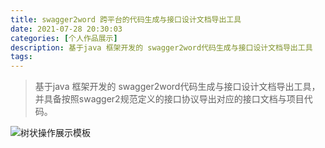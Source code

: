```yaml
---
title: swagger2word 跨平台的代码生成与接口设计文档导出工具
date: 2021-07-28 20:30:03
categories: [个人作品展示]
description: 基于java 框架开发的 swagger2word代码生成与接口设计文档导出工具
tags:
---
```


> 基于java 框架开发的 swagger2word代码生成与接口设计文档导出工具，并具备按照swagger2规范定义的接口协议导出对应的接口文档与项目代码。

![树状操作展示模板](swagger2word-01.png)